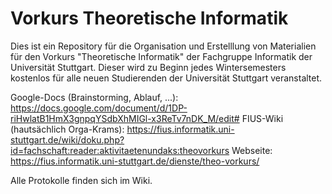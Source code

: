 # Vorkurs Theoretische Informatik
Dies ist ein Repository für die Organisation und Erstelllung von Materialien für den Vorkurs "Theoretische Informatik" der Fachgruppe Informatik der Universität Stuttgart.
Dieser wird zu Beginn jedes Wintersemesters kostenlos für alle neuen Studierenden der Universität Stuttgart veranstaltet.

Google-Docs (Brainstorming, Ablauf, ...): https://docs.google.com/document/d/1DP-riHwlatB1HmX3gnpqYSdbXhMIGl-x3ReTv7nDK_M/edit#
FIUS-Wiki (hautsächlich Orga-Krams): https://fius.informatik.uni-stuttgart.de/wiki/doku.php?id=fachschaft:reader:aktivitaetenundaks:theovorkurs
Webseite: https://fius.informatik.uni-stuttgart.de/dienste/theo-vorkurs/

Alle Protokolle finden sich im Wiki.
